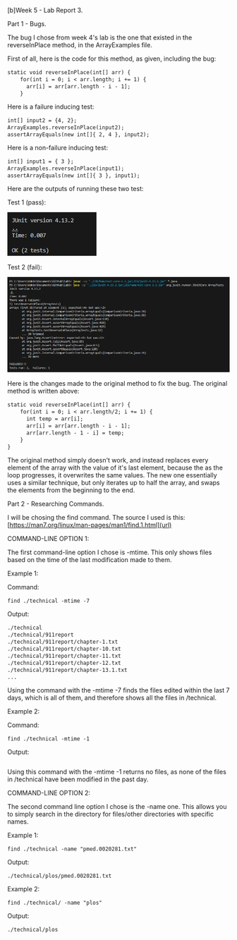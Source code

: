 [b]Week 5 - Lab Report 3.

Part 1 - Bugs.

The bug I chose from week 4's lab is the one that existed in the reverseInPlace method, in the ArrayExamples file.

First of all, here is the code for this method, as given, including the bug:

```
static void reverseInPlace(int[] arr) {
    for(int i = 0; i < arr.length; i += 1) {
      arr[i] = arr[arr.length - i - 1];
    }
```

Here is a failure inducing test:

```
int[] input2 = {4, 2};
ArrayExamples.reverseInPlace(input2);
assertArrayEquals(new int[]{ 2, 4 }, input2);
```

Here is a non-failure inducing test:

```
int[] input1 = { 3 };
ArrayExamples.reverseInPlace(input1);
assertArrayEquals(new int[]{ 3 }, input1);
```

Here are the outputs of running these two test:

Test 1 (pass):

![Image](image2.PNG)

Test 2 (fail):

![Image](image.png)

Here is the changes made to the original method to fix the bug. The original method is written above:

```
static void reverseInPlace(int[] arr) {
    for(int i = 0; i < arr.length/2; i += 1) {
      int temp = arr[i];
      arr[i] = arr[arr.length - i - 1];
      arr[arr.length - 1 - i] = temp;
    }
}
```

The original method simply doesn't work, and instead replaces every element of the array with the value of it's last element, because the as the loop progresses, it overwrites the same values. The new one essentially uses a similar technique, but only iterates up to half the array, and swaps the elements from the beginning to the end.

Part 2 - Researching Commands.

I will be chosing the find command. The source I used is this:
[https://man7.org/linux/man-pages/man1/find.1.html](url)

COMMAND-LINE OPTION 1:

The first command-line option I chose is -mtime. This only shows files based on the time of the last modification made to them. 

Example 1:

Command:
```
find ./technical -mtime -7
```
Output:
```
./technical
./technical/911report
./technical/911report/chapter-1.txt
./technical/911report/chapter-10.txt
./technical/911report/chapter-11.txt
./technical/911report/chapter-12.txt
./technical/911report/chapter-13.1.txt
...
```
Using the command with the -mtime -7 finds the files edited within the last 7 days, which is all of them, and therefore shows all the files in /technical.

Example 2:

Command:
```
find ./technical -mtime -1
```
Output:
```
```
Using this command with the -mtime -1 returns no files, as none of the files in /technical have been modified in the past day.

COMMAND-LINE OPTION 2:

The second command line option I chose is the -name one. This allows you to simply search in the directory for files/other directories with specific names.

Example 1:

```
find ./technical -name "pmed.0020281.txt"
```

Output:

```
./technical/plos/pmed.0020281.txt
```

Example 2:

```
find ./technical/ -name "plos"
```

Output:

```
./technical/plos
```
